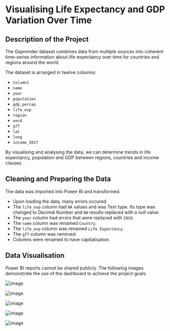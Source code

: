 # Visualising Life Expectancy and GDP Variation Over Time

## Description of the Project

The Gapminder dataset combines data from multiple sources into coherent time-series information about life expectancy over time for countries and regions around the world. 

The dataset is arranged in twelve columns:
- `Column1`
- `name`
- `year`
- `population`
- `gdp_percap`
- `life_exp`
- `region`
- `oecd`
- `g77`
- `lat`
- `long`
- `income_2017`

By visualising and analysing the data, we can determine trends in life expectancy, population and GDP between regions, countries and income classes.

## Cleaning and Preparing the Data

The data was imported into Power BI and transformed.

- Upon loading the data, many errors occured.
- The `life_exp` column had `NA` values and was Text type. Its type was changed to Decimal Number and `NA` results replaced with a null value.
- The `year` column had errors that were replaced with `1919`.
- The `name` column was renamed `Country`.
- The `life_exp` column was renamed `Life Expectancy`.
- The `g77` column was removed.
- Columns were renamed to have capitalisation.

## Data Visualisation

Power BI reports cannot be shared publicly. The following images demonstrate the use of the dashboard to achieve the project goals.

![image](visualisation-of-life-expectancy-and-gdp-variation-over-time-1.jpg)

![image](visualisation-of-life-expectancy-and-gdp-variation-over-time-2.jpg)

![image](visualisation-of-life-expectancy-and-gdp-variation-over-time-3.jpg)

![image](visualisation-of-life-expectancy-and-gdp-variation-over-time-4.jpg)

![image](visualisation-of-life-expectancy-and-gdp-variation-over-time-5.jpg)